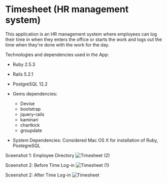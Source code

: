 # Timesheet (HR management system)

This application is an HR management system where employees can log their time in when they enters the office or starts the work and logs out the time when they're done with the work for the day. 

Technologies and dependencies used in the App:

* Ruby 2.5.3
* Rails 5.2.1
* PostgreSQL 12.2

* Gems dependencies: 
  - Devise
  - bootstrap
  - jquery-rails
  - kaminari
  - chartkick
  - groupdate

* System Dependencies: Considered Mac OS X for installation of Ruby, PostegreSQL

Sceenshot 1: Employee Directory
![Timesheet (2)](https://user-images.githubusercontent.com/7859906/79826731-25d39380-83ba-11ea-854b-9f07806e5f43.png)

Sceenshot 2: Before Time Log-in
![Timesheet (1)](https://user-images.githubusercontent.com/7859906/79826787-44398f00-83ba-11ea-9da1-c82797751976.png)

Sceenshot 2: After Time Log-in
![Timesheet](https://user-images.githubusercontent.com/7859906/79826815-51ef1480-83ba-11ea-8846-eac4a2e9f33a.png)
